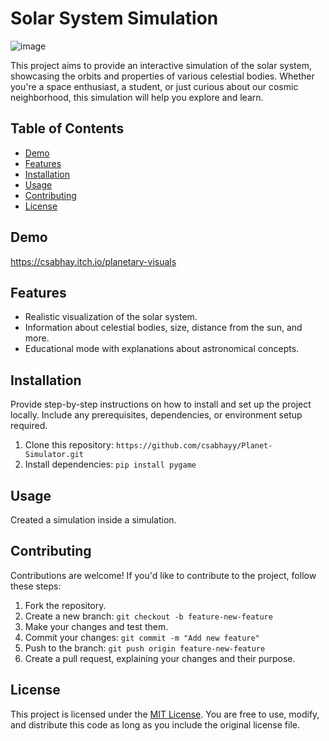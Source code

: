 # Solar System Simulation
![image](https://github.com/csabhayy/Planet-Simulator/assets/91408780/32e290dd-c2df-44dc-9cb1-f94241f5eab7)


This project aims to provide an interactive simulation of the solar system, showcasing the orbits and properties of various celestial bodies. Whether you're a space enthusiast, a student, or just curious about our cosmic neighborhood, this simulation will help you explore and learn.

## Table of Contents

- [Demo](https://csabhay.itch.io/planetary-visuals)
- [Features](#features)
- [Installation](#installation)
- [Usage](#usage)
- [Contributing](#contributing)
- [License](#license)

## Demo

https://csabhay.itch.io/planetary-visuals

## Features

- Realistic visualization of the solar system.
- Information about celestial bodies, size, distance from the sun, and more.
- Educational mode with explanations about astronomical concepts.

## Installation

Provide step-by-step instructions on how to install and set up the project locally. Include any prerequisites, dependencies, or environment setup required.

1. Clone this repository: `https://github.com/csabhayy/Planet-Simulator.git`
2. Install dependencies: `pip install pygame`

## Usage

Created a simulation inside a simulation.

## Contributing

Contributions are welcome! If you'd like to contribute to the project, follow these steps:

1. Fork the repository.
2. Create a new branch: `git checkout -b feature-new-feature`
3. Make your changes and test them.
4. Commit your changes: `git commit -m "Add new feature"`
5. Push to the branch: `git push origin feature-new-feature`
6. Create a pull request, explaining your changes and their purpose.

## License

This project is licensed under the [MIT License](LICENSE). You are free to use, modify, and distribute this code as long as you include the original license file.

